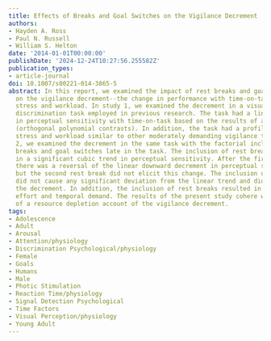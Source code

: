 ```yaml
---
title: Effects of Breaks and Goal Switches on the Vigilance Decrement
authors:
- Hayden A. Ross
- Paul N. Russell
- William S. Helton
date: '2014-01-01T00:00:00'
publishDate: '2024-12-24T10:27:56.255582Z'
publication_types:
- article-journal
doi: 10.1007/s00221-014-3865-5
abstract: In this report, we examined the impact of rest breaks and goal switches
  on the vigilance decrement--the change in performance with time-on-task--and subjective
  stress and workload. In study 1, we examined the decrement in a visual line-length
  discrimination task employed in previous research. The task had a linear decrement
  in perceptual sensitivity with time-on-task based on the results of a trend analysis
  (orthogonal polynomial contrasts). In addition, the task had a profile of self-reported
  stress and workload similar to other moderately demanding vigilance tasks. In study
  2, we examined the decrement in the same task with the factorial inclusion of rest
  breaks and goal switches late in the task. The inclusion of rest breaks resulted
  in a significant cubic trend in perceptual sensitivity. After the first rest break,
  there was a reversal of the linear downward decrement in perceptual sensitivity,
  but the second rest break did not elicit this change. The inclusion of goal switches
  did not cause any significant deviation from the linear trend and did not attenuate
  the decrement. In addition, the inclusion of rest breaks resulted in reduced self-reported
  effort and temporal demand. The results of the present study cohere with the expectations
  of a resource depletion account of the vigilance decrement.
tags:
- Adolescence
- Adult
- Arousal
- Attention/physiology
- Discrimination Psychological/physiology
- Female
- Goals
- Humans
- Male
- Photic Stimulation
- Reaction Time/physiology
- Signal Detection Psychological
- Time Factors
- Visual Perception/physiology
- Young Adult
---
```

